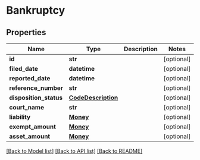 # Bankruptcy


## Properties
Name | Type | Description | Notes
------------ | ------------- | ------------- | -------------
**id** | **str** |  | [optional] 
**filed_date** | **datetime** |  | [optional] 
**reported_date** | **datetime** |  | [optional] 
**reference_number** | **str** |  | [optional] 
**disposition_status** | [**CodeDescription**](CodeDescription.md) |  | [optional] 
**court_name** | **str** |  | [optional] 
**liability** | [**Money**](Money.md) |  | [optional] 
**exempt_amount** | [**Money**](Money.md) |  | [optional] 
**asset_amount** | [**Money**](Money.md) |  | [optional] 

[[Back to Model list]](../README.md#documentation-for-models) [[Back to API list]](../README.md#documentation-for-api-endpoints) [[Back to README]](../README.md)


